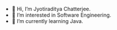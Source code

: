 - 👋 Hi, I’m Jyotiraditya Chatterjee.
- 👀 I’m interested in Software Engineering.
- 🌱 I’m currently learning Java.

<!---
JChatterjee100/JChatterjee100 is a ✨ special ✨ repository because its `README.md` (this file) appears on your GitHub profile.
You can click the Preview link to take a look at your changes.
--->
